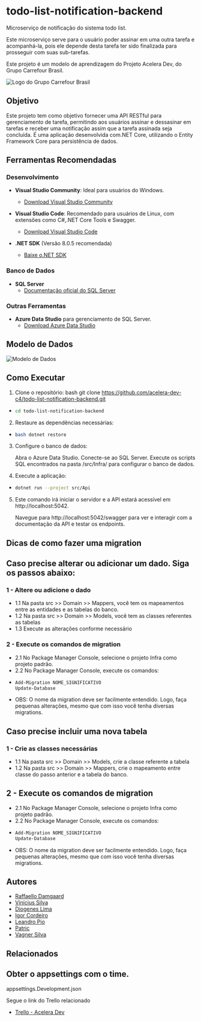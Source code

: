 # todo-list-notification-backend
Microserviço de notificação do sistema todo list.

Este microserviço serve para o usuário poder assinar em uma outra tarefa e acompanhá-la, pois ele depende desta tarefa ter sido finalizada para prosseguir com suas sub-tarefas.

Este projeto é um modelo de aprendizagem do Projeto Acelera Dev, do Grupo Carrefour Brasil.

![Logo do Grupo Carrefour Brasil](https://media.licdn.com/dms/image/D4D0BAQGrE_UnFL8plQ/company-logo_200_200/0/1708908772188/grupocarrefourbrasil_logo?e=1723680000&v=beta&t=s8_oIbxqF4K8COSGT4kCYgzU0YLA9u0mKqZForzdB0I)

## Objetivo

Este projeto tem como objetivo fornecer uma API RESTful para gerenciamento de tarefa, permitindo aos usuários assinar e dessasinar em tarefas e receber uma notificação assim que a tarefa assinada seja concluída. É uma aplicação desenvolvida com.NET Core, utilizando o Entity Framework Core para persistência de dados.

## Ferramentas Recomendadas

### Desenvolvimento

- **Visual Studio Community**: Ideal para usuários do Windows.
  - [Download Visual Studio Community](https://visualstudio.microsoft.com/vs/community/)
- **Visual Studio Code**: Recomendado para usuários de Linux, com extensões como C#,.NET Core Tools e Swagger.
  - [Download Visual Studio Code](https://code.visualstudio.com/)


- **.NET SDK** (Versão 8.0.5 recomendada)
  - [Baixe o.NET SDK](https://dotnet.microsoft.com/download)

### Banco de Dados

- **SQL Server**
  - [Documentação oficial do SQL Server](https://docs.microsoft.com/en-us/sql/sql-server/)

### Outras Ferramentas

- **Azure Data Studio** para gerenciamento de SQL Server.
  - [Download Azure Data Studio](https://docs.microsoft.com/en-us/sql/azure-data-studio/download-azure-data-studio)

## Modelo de Dados

![Modelo de Dados]()

## Como Executar

1. Clone o repositório:
bash git clone https://github.com/acelera-dev-c4/todo-list-notification-backend.git

- ```bash
  cd todo-list-notification-backend

2. Restaure as dependências necessárias:

- ```bash
  bash dotnet restore

3. Configure o banco de dados:

   Abra o Azure Data Studio.
   Conecte-se ao SQL Server.
   Execute os scripts SQL encontrados na pasta /src/Infra/ para configurar o banco de dados.

4. Execute a aplicação:
- ```bash
  dotnet run --project src/Api

5. Este comando irá iniciar o servidor e a API estará acessível em http://localhost:5042.

   Navegue para http://localhost:5042/swagger para ver e interagir com a documentação da API e testar os endpoints.


## Dicas de como fazer uma migration

## Caso precise alterar ou adicionar um dado. Siga os passos abaixo:
### 1 - Altere ou adicione o dado
- 1.1 Na pasta src >> Domain >> Mappers, você tem os mapeamentos entre as entidades e as tabelas do banco.
- 1.2 Na pasta src >> Domain >> Models, você tem as classes referentes as tabelas
- 1.3 Execute as alterações conforme necessário

### 2 - Execute os comandos de migration
- 2.1 No Package Manager Console, selecione o projeto Infra como projeto padrão.
- 2.2 No Package Manager Console, execute os comandos:
- ```bash
  Add-Migration NOME_SIGNIFICATIVO
  Update-Database

- OBS: O nome da migration deve ser facilmente entendido. Logo, faça pequenas alterações, mesmo que com isso você tenha diversas migrations.

## Caso precise incluir uma nova tabela
### 1 - Crie as classes necessárias
- 1.1 Na pasta src >> Domain >> Models, crie a classe referente a tabela
- 1.2 Na pasta src >> Domain >> Mappers, crie o mapeamento entre classe do passo anterior e a tabela do banco.

## 2 - Execute os comandos de migration
- 2.1 No Package Manager Console, selecione o projeto Infra como projeto padrão.
- 2.2 No Package Manager Console, execute os comandos:
- ```bash
  Add-Migration NOME_SIGNIFICATIVO
  Update-Database
- OBS: O nome da migration deve ser facilmente entendido. Logo, faça pequenas alterações, mesmo que com isso você tenha diversas migrations.

## Autores


- [Raffaello Damgaard](https://github.com/raffacabofrio)
- [Vinícius Silva](https://github.com/viniciusapsilva)
- [Diogenes Lima](https://github.com/LimaDiogenes)
- [Igor Cordeiro](https://github.com/igorcordeiro08)
- [Leandro Pio](https://github.com/LeandroMPio)
- [Patric](https://github.com/Patric-BM)
- [Vagner Silva](https://github.com/Vagner1212)

## Relacionados

## Obter o appsettings com o time.
appsettings.Development.json


Segue o link do Trello relacionado

- [Trello - Acelera Dev](https://trello.com/b/DeO6PAeI/acelera-dev-notification)